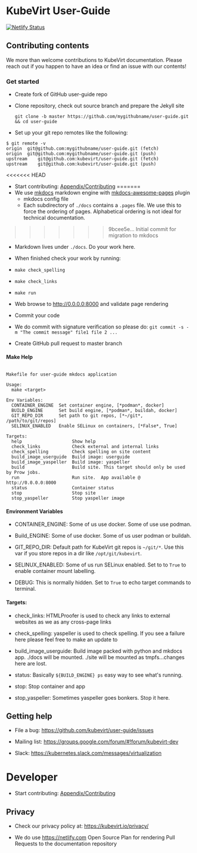# KubeVirt User-Guide

[![Netlify Status](https://api.netlify.com/api/v1/badges/2430a4f6-4a28-4e60-853d-f0cc395e13bb/deploy-status)](https://app.netlify.com/sites/kubevirt-user-guide/deploys)

## Contributing contents

We more than welcome contributions to KubeVirt documentation. Please reach out if you happen to have an idea or find an issue with our contents!

### Get started

- Create fork of GitHub user-guide repo

- Clone repository, check out source branch and prepare the Jekyll site
  ```console
  git clone -b master https://github.com/mygithubname/user-guide.git && cd user-guide
  ```

- Set up your git repo remotes like the following:
```
$ git remote -v
origin	git@github.com:mygithubname/user-guide.git (fetch)
origin	git@github.com:mygithubname/user-guide.git (push)
upstream	git@github.com:kubevirt/user-guide.git (fetch)
upstream	git@github.com:kubevirt/user-guide.git (push)
```

<<<<<<< HEAD
-   Start contributing: [Appendix/Contributing](appendix/contributing.md)
=======
- We use [mkdocs](https://www.mkdocs.org/) markdown engine with [mkdocs-awesome-pages](https://github.com/lukasgeiter/mkdocs-awesome-pages-plugin/) plugin
  - mkdocs config file
  - Each subdirectory of `./docs` contains a `.pages` file.  We use this to force the ordering of pages.  Alphabetical ordering is not ideal for technical documentation.
>>>>>>> 9bcee5e... Initial commit for migration to mkdocs

- Markdown lives under `./docs`.  Do your work here.

- When finished check your work by running:
 - `make check_spelling`
 - `make check_links`
 - `make run`

- Web browse to http://0.0.0.0:8000 and validate page rendering

- Commit your code
 - We do commit with signature verification so please do:
 `git commit -s -m "The commit message" file1 file 2 ...`

- Create GitHub pull request to master branch

#### Make Help
```console

Makefile for user-guide mkdocs application

Usage:
  make <target>

Env Variables:
  CONTAINER_ENGINE	Set container engine, [*podman*, docker]
  BUILD_ENGINE		Set build engine, [*podman*, buildah, docker]
  GIT_REPO_DIR		Set path to git repos, [*~/git*, /path/to/git/repos]
  SELINUX_ENABLED	Enable SELinux on containers, [*False*, True]

Targets:
  help                	 Show help
  check_links         	 Check external and internal links
  check_spelling      	 Check spelling on site content
  build_image_userguide	 Build image: userguide
  build_image_yaspeller	 Build image: yaspeller
  build               	 Build site. This target should only be used by Prow jobs.
  run                 	 Run site.  App available @ http://0.0.0.0:8000
  status              	 Container status
  stop                	 Stop site
  stop_yaspeller      	 Stop yaspeller image
```

#### Environment Variables
* CONTAINER_ENGINE: Some of us use docker. Some of use use podman.

* Build_ENGINE: Some of use docker. Some of us user podman or buildah.

* GIT_REPO_DIR: Default path for KubeVirt git repos is `~/git/*`.  Use this var if you store repos in a dir like `/opt/git/kubevirt`.

* SELINUX_ENABLED: Some of us run SELinux enabled. Set to to `True` to enable container mount labelling.

* DEBUG: This is normally hidden. Set to `True` to echo target commands to terminal.

#### Targets:

* check_links: HTMLProofer is used to check any links to external websites as we as any cross-page links

* check_spelling: yaspeller is used to check spelling.  If you see a failure here please feel free to make an update to  

* build_image_userguide: Build image packed with python and mkdocs app.  ./docs will be mounted.  ./site will be mounted as tmpfs...changes here are lost.

* status: Basically `${BUILD_ENGINE} ps` easy way to see what's running.

* stop: Stop container and app

* stop_yaspeller: Sometimes yaspeller goes bonkers.  Stop it here.

## Getting help

- File a bug: <https://github.com/kubevirt/user-guide/issues>

- Mailing list: <https://groups.google.com/forum/#!forum/kubevirt-dev>

- Slack: <https://kubernetes.slack.com/messages/virtualization>

# Developer

- Start contributing: [Appendix/Contributing](appendix/contributing.md)

## Privacy

- Check our privacy policy at: <https://kubevirt.io/privacy/>

- We do use <https://netlify.com> Open Source Plan for rendering Pull Requests to the documentation repository
